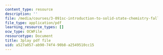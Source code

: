```yaml
---
content_type: resource
description: ''
file: /media/courses/3-091sc-introduction-to-solid-state-chemistry-fall-2010/a527a057ab9074f490b8a2549510cc15_Io_4ZckeQ1k.pdf
file_type: application/pdf
learning_resource_types: []
ocw_type: OCWFile
resourcetype: Document
title: 3play pdf file
uid: a527a057-ab90-74f4-90b8-a2549510cc15
---
```

